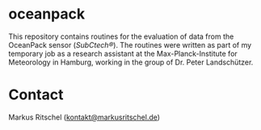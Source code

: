 # oceanpack
This repository contains routines for the evaluation of data from the OceanPack sensor (_SubCtech®_).
The routines were written as part of my temporary job as a research assistant at the Max-Planck-Institute for Meteorology in Hamburg, working in the group of Dr. Peter Landschützer.

# Contact
Markus Ritschel (kontakt@markusritschel.de)